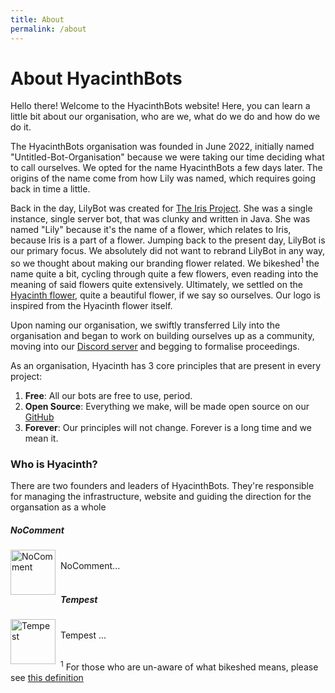 ```yaml
---
title: About
permalink: /about
---
```

# About HyacinthBots

Hello there! Welcome to the HyacinthBots website! Here, you can learn a little bit about our organisation, who are we,
what do we do and how do we do it.

The HyacinthBots organisation was founded in June 2022, initially named "Untitled-Bot-Organisation" because we were 
taking our time deciding what to call ourselves. We opted for the name HyacinthBots a few days later. The origins of the
name come from how Lily was named, which requires going back in time a little.

Back in the day, LilyBot was created for [The Iris Project](https://irisshaders.net). She was a single instance, single
server bot, that was clunky and written in Java. She was named "Lily" because it's the name of a flower, which relates 
to Iris, because Iris is a part of a flower. Jumping back to the present day, LilyBot is our primary focus. We absolutely
did not want to rebrand LilyBot in any way, so we thought about making our branding flower related. We 
bikeshed<sup>1</sup> the name quite a bit, cycling through quite a few flowers, even reading into the meaning of said
flowers quite extensively. Ultimately, we settled on the [Hyacinth flower](https://www.google.co.uk/search?q=hyacinth&hl=en&tbm=isch&source=hp&biw=1440&bih=725&ei=_2rEY5DpOZiQ8gLstY_4DA&iflsig=AK50M_UAAAAAY8R5EPjsfhByheYmxAFVFuQg7inuk6_5&ved=0ahUKEwjQ5L_Nvcr8AhUYiFwKHezaA88Q4dUDCAY&uact=5&oq=hyacinth&gs_lcp=CgNpbWcQAzIICAAQgAQQsQMyCAgAEIAEELEDMgsIABCABBCxAxCDATIFCAAQgAQyBQgAEIAEMgUIABCABDIFCAAQgAQyBQgAEIAEMgUIABCABDIFCAAQgARQtAdY-Q1g3Q9oAHAAeACAAUGIAZADkgEBOJgBAKABAaoBC2d3cy13aXotaW1nsAEA&sclient=img),
quite a beautiful flower, if we say so ourselves. Our logo is inspired from the Hyacinth flower itself.

Upon naming our organisation, we swiftly transferred Lily into the organisation and began to work on building ourselves 
up as a community, moving into our [Discord server](https://discord.gg/hy2329fcTZ) and begging to formalise proceedings.

As an organisation, Hyacinth has 3 core principles that are present in every project:
1. **Free**: All our bots are free to use, period.
2. **Open Source**: Everything we make, will be made open source on our [GitHub](https://github.com/HyacinthBots)
3. **Forever**: Our principles will not change. Forever is a long time and we mean it.


### Who is Hyacinth?
There are two founders and leaders of HyacinthBots. They're responsible for managing the infrastructure, website and 
guiding the direction for the organsation as a whole

##### NoComment 
<img style="display: block; float: left; padding-right: 8px" src="https://avatars.githubusercontent.com/u/67918617?s=400&u=262ad547624351d96fb2c400baee1a6c060625eb&v=4" alt="NoComment" width="72"></img>
<br>
NoComment...
<br>
<br>
##### Tempest
<img style="display: block; float: left; padding-right: 8px" src="https://avatars.githubusercontent.com/u/66021850?v=4" alt="Tempest" width=72/>
<br>
Tempest ...
<br>
<br>

<sup>1</sup> For those who are un-aware of what bikeshed means, please see 
[this definition](https://www.urbandictionary.com/define.php?term=bikeshed)
